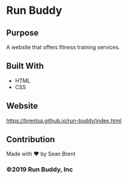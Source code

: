# Run Buddy

## Purpose
A website that offers fitness training services.

## Built With
* HTML
* CSS

## Website
https://brentsa.github.io/run-buddy/index.html

## Contribution
Made with ❤️ by Sean Brent

###  ©️2019 Run Buddy, Inc
